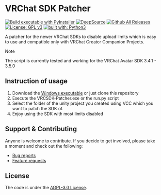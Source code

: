 # VRChat SDK Patcher

[![Build executable with PyInstaller](https://github.com/Luois45/VRCSDK-Patcher/actions/workflows/build.yml/badge.svg)](https://github.com/Luois45/claim-free-steam-packages/actions/workflows/build.yml)
[![DeepSource](https://deepsource.io/gh/Luois45/VRCSDK-Patcher.svg/?label=active+issues&show_trend=true&token=eIo_r1Hx850IQIJEoUj3FaC5)](https://deepsource.io/gh/Luois45/claim-free-steam-packages/?ref=repository-badge)
[![Github All Releases](https://img.shields.io/github/downloads/Luois45/VRCSDK-Patcher/total.svg)](https://tooomm.github.io/github-release-stats/?username=Luois45&repository=claim-free-steam-packages)
[![License: GPL v3](https://img.shields.io/badge/License-AGPL%20v3-blue.svg)](https://www.gnu.org/licenses/agpl-3.0)
[![built with: Python3](https://camo.githubusercontent.com/0d9fbff04202da688cc79c5ffe984bd171edf453b2e41e5e56e55202dd5bdbb2/68747470733a2f2f696d672e736869656c64732e696f2f62616467652f6275696c74253230776974682d507974686f6e332d7265642e737667)](https://www.python.org/)

A patcher for the newer VRChat SDKs to disable upload limits which is easy to use and compatible only with VRChat Creator Companion Projects.

> [!NOTE]  
> The script is currently tested and working for the VRChat Avatar SDK 3.4.1 - 3.5.0

## Instruction of usage

1. Download the [Windows executable](https://github.com/Luois45/VRCSDK-Patcher/releases/latest) or just clone this repository
2. Execute the VRCSDK-Patcher.exe or the run.py script
3. Select the folder of the unity project you created using VCC which you want to patch the SDK of.
4. Enjoy using the SDK with most limits disabled

## Support & Contributing
Anyone is welcome to contribute. If you decide to get involved, please take a moment and check out the following:

* [Bug reports](.github/ISSUE_TEMPLATE/bug_report.md)
* [Feature requests](.github/ISSUE_TEMPLATE/feature_request.md)

## License

The code is under the [AGPL-3.0 License](https://choosealicense.com/licenses/agpl-3.0/).

